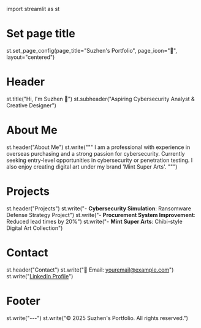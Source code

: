 import streamlit as st

# Set page title
st.set_page_config(page_title="Suzhen's Portfolio", page_icon="🌟", layout="centered")

# Header
st.title("Hi, I'm Suzhen 👋")
st.subheader("Aspiring Cybersecurity Analyst & Creative Designer")

# About Me
st.header("About Me")
st.write("""
I am a professional with experience in overseas purchasing and a strong passion for cybersecurity. 
Currently seeking entry-level opportunities in cybersecurity or penetration testing.
I also enjoy creating digital art under my brand 'Mint Super Arts'.
""")

# Projects
st.header("Projects")
st.write("- **Cybersecurity Simulation**: Ransomware Defense Strategy Project")
st.write("- **Procurement System Improvement**: Reduced lead times by 20%")
st.write("- **Mint Super Arts**: Chibi-style Digital Art Collection")

# Contact
st.header("Contact")
st.write("📧 Email: youremail@example.com")
st.write("[LinkedIn Profile](https://linkedin.com/in/yourprofile)")

# Footer
st.write("---")
st.write("© 2025 Suzhen's Portfolio. All rights reserved.")
